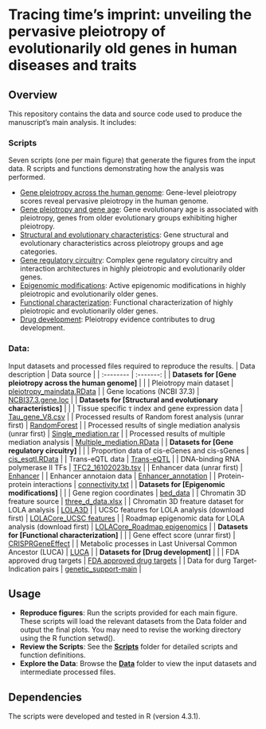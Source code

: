 
# Tracing time’s imprint: unveiling the pervasive pleiotropy of evolutionarily old genes in human diseases and traits

## Overview
This repository contains the data and source code used to produce the manuscript’s main analysis. It includes:
### Scripts
Seven scripts (one per main figure) that generate the figures from the input data. R scripts and functions demonstrating how the analysis was performed.
* [Gene pleiotropy across the human genome](https://github.com/HanLab-genetics-genomics/Gene_pleiotropy/blob/main/Scripts/Gene_pleiotropy_across_human_genome.R): Gene-level pleiotropy scores reveal pervasive pleiotropy in the human genome.  
* [Gene pleiotropy and gene age](https://github.com/HanLab-genetics-genomics/Gene_pleiotropy/blob/main/Scripts/Gene_pleiotropy_and_gene_age.R): Gene evolutionary age is associated with pleiotropy, genes from older evolutionary groups exhibiting higher pleiotropy.  
* [Structural and evolutionary characteristics](https://github.com/HanLab-genetics-genomics/Gene_pleiotropy/blob/main/Scripts/Structural_evolutionary_characteristics.R): Gene structural and evolutionary characteristics across pleiotropy groups and age categories. 
* [Gene regulatory circuitry](https://github.com/HanLab-genetics-genomics/Gene_pleiotropy/blob/main/Scripts/Gene_regulatory_circuitry.R): Complex gene regulatory circuitry and interaction architectures in highly pleiotropic and evolutionarily older genes.
* [Epigenomic modifications](https://github.com/HanLab-genetics-genomics/Gene_pleiotropy/blob/main/Scripts/Epigenomic_modifications.R): Active epigenomic modifications in highly pleiotropic and evolutionarily older genes.
* [Functional characterization](https://github.com/HanLab-genetics-genomics/Gene_pleiotropy/blob/main/Scripts/Functional_characterization.R): Functional characterization of highly pleiotropic and evolutionarily older genes.
* [Drug development](https://github.com/HanLab-genetics-genomics/Gene_pleiotropy/blob/main/Scripts/Drug_development.R): Pleiotropy evidence contributes to drug development.

### Data:
Input datasets and processed files required to reproduce the results.
| Data description | Data source |
| :-------- | :-------: |
| **Datasets for [Gene pleiotropy across the human genome]** |  | 
| Pleiotropy main dataset |  [pleiotropy_maindata.RData](https://github.com/HanLab-genetics-genomics/Gene_pleiotropy/blob/main/Data/pleiotropy_maindata.RData) |
| Gene locations (NCBI 37.3) |  [NCBI37.3.gene.loc](https://github.com/HanLab-genetics-genomics/Gene_pleiotropy/blob/main/Data/NCBI37.3.gene.loc) |
| **Datasets for [Structural and evolutionary characteristics]** |  | 
| Tissue specific τ index and gene expression data |  [Tau_gene_V8.csv](https://github.com/HanLab-genetics-genomics/Gene_pleiotropy/blob/main/Data/Tau_gene_V8.csv) |
| Processed results of Random forest analysis (unrar first) |  [RandomForest](https://github.com/HanLab-genetics-genomics/Gene_pleiotropy/blob/main/Data/RandomForest) |
| Processed results of single mediation analysis (unrar first) |  [Single_mediation.rar](https://github.com/HanLab-genetics-genomics/Gene_pleiotropy/blob/main/Data/mediation_list_pn.rar) |
| Processed results of multiple mediation analysis |  [Multiple_mediation.RData](https://github.com/HanLab-genetics-genomics/Gene_pleiotropy/blob/main/Data/lavaan_multiple_mediation_singlesig_pn.RData) |
| **Datasets for [Gene regulatory circuitry]** |  | 
| Proportion data of cis-eGenes and cis-sGenes |  [cis_esqtl.RData](https://github.com/HanLab-genetics-genomics/Gene_pleiotropy/blob/main/Data/cis_esqtl.RData) |
| Trans-eQTL data |  [Trans-eQTL](https://github.com/HanLab-genetics-genomics/Gene_pleiotropy/blob/main/Data/eqtlgen_transeqtl.txt) |
| DNA-binding RNA polymerase II TFs |  [TFC2_16102023b.tsv](https://github.com/HanLab-genetics-genomics/Gene_pleiotropy/blob/main/Data/TFC2_16102023b.tsv) |
| Enhancer data (unrar first) |  [Enhancer](https://github.com/HanLab-genetics-genomics/Gene_pleiotropy/blob/main/Data/genehancer_all.rar) |
| Enhancer annotaion data |  [Enhancer_annotation](https://github.com/HanLab-genetics-genomics/Gene_pleiotropy/blob/main/Data/genehancer_annotation.csv) |
| Protein-protein interactions |  [connectivity.txt](https://github.com/HanLab-genetics-genomics/Gene_pleiotropy/blob/main/Data/connectivity.txt) |
| **Datasets for [Epigenomic modifications]** |  |
| Gene region coordinates |  [bed_data](https://github.com/HanLab-genetics-genomics/Gene_pleiotropy/blob/main/Data/bed_data) |
| Chromatin 3D freature source |  [three_d_data.xlsx](https://github.com/HanLab-genetics-genomics/Gene_pleiotropy/blob/main/Data/three_d_data.xlsx) |
| Chromatin 3D freature dataset for LOLA analysis |  [LOLA3D](https://github.com/HanLab-genetics-genomics/Gene_pleiotropy/blob/main/Data/LOLA3D) |
| UCSC features for LOLA analysis (download first) |  [LOLACore_UCSC features](http://big.databio.org/regiondb/LOLACoreCaches_180412.tgz) |
| Roadmap epigenomic data for LOLA analysis (download first) |  [LOLACore_Roadmap epigenomics](http://big.databio.org/regiondb/LOLARoadmap_180423.tgz) |
| **Datasets for [Functional characterization]** |  | 
| Gene effect score (unrar first) |  [CRISPRGeneEffect](https://github.com/HanLab-genetics-genomics/Gene_pleiotropy/blob/main/Data/CRISPRGeneEffect) |
| Metabolic processes in Last Universal Common Ancestor (LUCA) |  [LUCA](https://github.com/HanLab-genetics-genomics/Gene_pleiotropy/blob/main/Data/41559_2024_2461_MOESM4_ESM.tsv) |
| **Datasets for [Drug development]** |  | 
| FDA approved drug targets |  [FDA approved drug targets](https://github.com/HanLab-genetics-genomics/Gene_pleiotropy/blob/main/Data/fda_2023.xlsx) |
| Data for durg Target-Indication pairs |  [genetic_support-main](https://github.com/HanLab-genetics-genomics/Gene_pleiotropy/blob/main/Data/genetic_support-main) |

## Usage
- **Reproduce figures**: Run the scripts provided for each main figure. These scripts will load the relevant datasets from the Data folder and output the final plots. You may need to revise the working directory using the R function setwd().
- **Review the Scripts**: See the [**Scripts**](https://github.com/HanLab-genetics-genomics/Gene_pleiotropy/blob/main/Scripts/) folder for detailed scripts and function definitions.
- **Explore the Data**: Browse the [**Data**](https://github.com/HanLab-genetics-genomics/Gene_pleiotropy/blob/main/Data/) folder to view the input datasets and intermediate processed files.

## Dependencies
The scripts were developed and tested in R (version 4.3.1).
